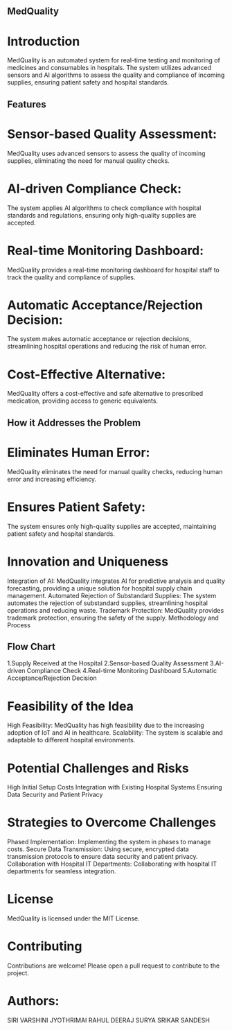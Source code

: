 ## MedQuality
# Introduction
MedQuality is an automated system for real-time testing and monitoring of medicines and consumables in hospitals. The system utilizes advanced sensors and AI algorithms to assess the quality and compliance of incoming supplies, ensuring patient safety and hospital standards.

## Features
# Sensor-based Quality Assessment: 
MedQuality uses advanced sensors to assess the quality of incoming supplies, eliminating the need for manual quality checks.
# AI-driven Compliance Check: 
The system applies AI algorithms to check compliance with hospital standards and regulations, ensuring only high-quality supplies are accepted.
# Real-time Monitoring Dashboard: 
MedQuality provides a real-time monitoring dashboard for hospital staff to track the quality and compliance of supplies.
# Automatic Acceptance/Rejection Decision:
The system makes automatic acceptance or rejection decisions, streamlining hospital operations and reducing the risk of human error.
# Cost-Effective Alternative:
MedQuality offers a cost-effective and safe alternative to prescribed medication, providing access to generic equivalents.
## How it Addresses the Problem
# Eliminates Human Error:
MedQuality eliminates the need for manual quality checks, reducing human error and increasing efficiency.
# Ensures Patient Safety: 
The system ensures only high-quality supplies are accepted, maintaining patient safety and hospital standards.
# Innovation and Uniqueness
 Integration of AI: MedQuality integrates AI for predictive analysis and quality forecasting, providing a unique solution for hospital supply chain management.
 Automated Rejection of Substandard Supplies: The system automates the rejection of substandard supplies, streamlining hospital operations and reducing waste.
 Trademark Protection: MedQuality provides trademark protection, ensuring the safety of the supply.
 Methodology and Process
## Flow Chart
1.Supply Received at the Hospital
2.Sensor-based Quality Assessment
3.AI-driven Compliance Check
4.Real-time Monitoring Dashboard
5.Automatic Acceptance/Rejection Decision
# Feasibility of the Idea
High Feasibility: MedQuality has high feasibility due to the increasing adoption of IoT and AI in healthcare.
Scalability: The system is scalable and adaptable to different hospital environments.
# Potential Challenges and Risks
High Initial Setup Costs
Integration with Existing Hospital Systems
Ensuring Data Security and Patient Privacy
# Strategies to Overcome Challenges
Phased Implementation: Implementing the system in phases to manage costs.
Secure Data Transmission: Using secure, encrypted data transmission protocols to ensure data security and patient privacy.
Collaboration with Hospital IT Departments: Collaborating with hospital IT departments for seamless integration.
# License
MedQuality is licensed under the MIT License.

# Contributing
Contributions are welcome! Please open a pull request to contribute to the project.

# Authors:
SIRI VARSHINI
JYOTHRIMAI
RAHUL
DEERAJ
SURYA SRIKAR
SANDESH

